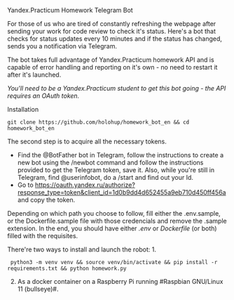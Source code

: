 Yandex.Practicum Homework Telegram Bot

For those of us who are tired of constantly refreshing the webpage after sending your work for code review to check it's status. Here's a bot that checks for status updates every 10 minutes and if the status has changed, sends you a notification via Telegram.

The bot takes full advantage of Yandex.Practicum homework API and is capable of error handling and reporting on it's own - no need to restart it after it's launched.

*You'll need to be a Yandex.Practicum student to get this bot going - the API
requires an OAuth token.*

Installation

```
git clone https://github.com/holohup/homework_bot_en && cd homework_bot_en
```
The second step is to acquire all the necessary tokens. 
* Find the @BotFather bot in Telegram, follow the instructions to create a new bot using the /newbot command and follow the instructions provided to get the Telegram token, save it. Also, while you're still in Telegram, find @userinfobot, do a /start and find out your Id.
* Go to https://oauth.yandex.ru/authorize?response_type=token&client_id=1d0b9dd4d652455a9eb710d450ff456a and copy the token.

Depending on which path you choose to follow, fill either the .env.sample, or the Dockerfile.sample file with those credencials and remove the .sample extension. In the end, you should have either _.env_ or _Dockerfile_ (or both) filled with the requisites.

There're two ways to install and launch the robot:
1.
```
 python3 -m venv venv && source venv/bin/activate && pip install -r requirements.txt && python homework.py
```

2. As a docker container on a Raspberry Pi running #Raspbian GNU/Linux 11 (bullseye)#.
